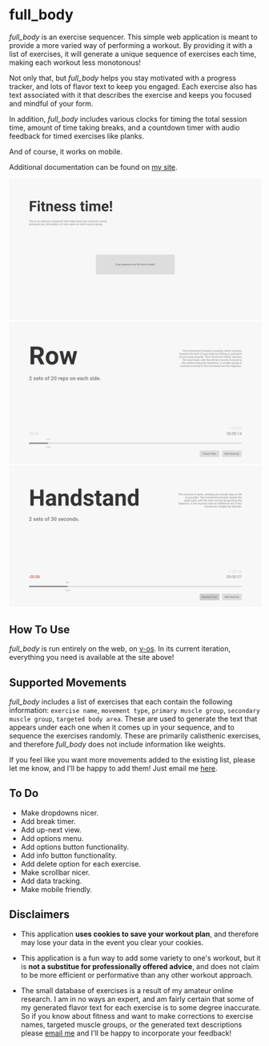 # full_body

_full\_body_ is an exercise sequencer. This simple web application is meant to provide a more varied way of performing a workout. By providing it with a list of exercises, it will generate a unique sequence of exercises each time, making each workout less monotonous!

Not only that, but _full\_body_ helps you stay motivated with a progress tracker, and lots of flavor text to keep you engaged. Each exercise also has text associated with it that describes the exercise and keeps you focused and mindful of your form.

In addition, _full\_body_ includes various clocks for timing the total session time, amount of time taking breaks, and a countdown timer with audio feedback for timed exercises like planks.

And of course, it works on mobile.

Additional documentation can be found on [my site](https://v-os.ca/full_body).

![image of app](assets/1.png)
![image of app](assets/2.png)
![image of app](assets/3.png)

## How To Use

_full\_body_ is run entirely on the web, on [v-os](https://exp.v-os.ca/full_body).
In its current iteration, everything you need is available at the site above!

## Supported Movements

_full\_body_ includes a list of exercises that each contain the following information: `exercise name`, `movement type`, `primary muscle group`, `secondary muscle group`, `targeted body area`. These are used to generate the text that appears under each one when it comes up in your sequence, and to sequence the exercises randomly. These are primarily calisthenic exercises, and therefore _full\_body_ does not include information like weights.

If you feel like you want more movements added to the existing list, please let me know, and I'll be happy to add them! Just email me [here](mailto:victor.ivanov.design@gmail.com).

## To Do

- Make dropdowns nicer.
- Add break timer.
- Add up-next view.
- Add options menu.
- Add options button functionality.
- Add info button functionality.
- Add delete option for each exercise.
- Make scrollbar nicer.
- Add data tracking.
- Make mobile friendly.

## Disclaimers

- This application **uses cookies to save your workout plan**, and therefore may lose your data in the event you clear your cookies.

- This application is a fun way to add some variety to one's workout, but it is **not a substitue for professionally offered advice**, and does not claim to be more efficient or performative than any other workout approach.

- The small database of exercises is a result of my amateur online research. I am in no ways an expert, and am fairly certain that some of my generated flavor text for each exercise is to some degree inaccurate. So if you know about fitness and want to make corrections to exercise names, targeted muscle groups, or the generated text descriptions please [email me](mailto:victor.ivanov.design@gmail.com) and I'll be happy to incorporate your feedback!